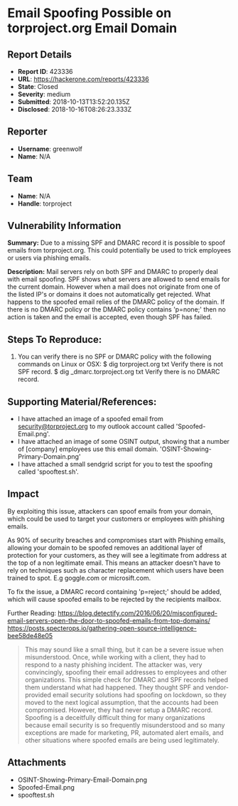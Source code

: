 # Email Spoofing Possible on torproject.org Email Domain

## Report Details
- **Report ID**: 423336
- **URL**: https://hackerone.com/reports/423336
- **State**: Closed
- **Severity**: medium
- **Submitted**: 2018-10-13T13:52:20.135Z
- **Disclosed**: 2018-10-16T08:26:23.333Z

## Reporter
- **Username**: greenwolf
- **Name**: N/A

## Team
- **Name**: N/A
- **Handle**: torproject

## Vulnerability Information
**Summary:** Due to a missing SPF and DMARC record it is possible to spoof emails from torproject.org. This could potentially be used to trick employees or users via phishing emails.  

**Description:** Mail servers rely on both SPF and DMARC to properly deal with email spoofing. SPF shows what servers are allowed to send emails for the current domain. However when a mail does not originate from one of the listed IP's or domains it does not automatically get rejected. What happens to the spoofed email relies of the DMARC policy of the domain. If there is no DMARC policy or the DMARC policy contains 'p=none;' then no action is taken and the email is accepted, even though SPF has failed. 

## Steps To Reproduce:

  1.  You can verify there is no SPF or DMARC policy with the following commands on Linux or OSX:
$ dig torproject.org txt
Verify there is not SPF record.
$ dig _dmarc.torproject.org txt
Verify there is no DMARC record.

## Supporting Material/References:

  * I have attached an image of a spoofed email from security@torproject.org to my outlook account called 'Spoofed-Email.png'. 
  * I have attached an image of some OSINT output, showing that a number of [company] employees use this email domain. 'OSINT-Showing-Primary-Domain.png'
  * I have attached a small sendgrid script for you to test the spoofing called 'spooftest.sh'.

## Impact

By exploiting this issue, attackers can spoof emails from your domain, which could be used to target your customers or employees with phishing emails. 

As 90% of security breaches and compromises start with Phishing emails, allowing your domain to be spoofed removes an additional layer of protection for your customers, as they will see a legitimate from address at the top of a non legitimate email. This means an attacker doesn't have to rely on techniques such as character replacement which users have been trained to spot. E.g goggle.com or microsift.com.

To fix the issue, a DMARC record containing 'p=reject;' should be added, which will cause spoofed emails to be rejected by the recipients mailbox. 

Further Reading: https://blog.detectify.com/2016/06/20/misconfigured-email-servers-open-the-door-to-spoofed-emails-from-top-domains/
https://posts.specterops.io/gathering-open-source-intelligence-bee58de48e05
> This may sound like a small thing, but it can be a severe issue when misunderstood. Once, while working with a client, they had to respond to a nasty phishing incident. The attacker was, very convincingly, spoofing their email addresses to employees and other organizations. This simple check for DMARC and SPF records helped them understand what had happened. They thought SPF and vendor-provided email security solutions had spoofing on lockdown, so they moved to the next logical assumption, that the accounts had been compromised. However, they had never setup a DMARC record. Spoofing is a deceitfully difficult thing for many organizations because email security is so frequently misunderstood and so many exceptions are made for marketing, PR, automated alert emails, and other situations where spoofed emails are being used legitimately.

## Attachments
- OSINT-Showing-Primary-Email-Domain.png
- Spoofed-Email.png
- spooftest.sh
